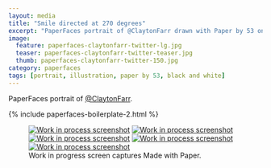 ```yaml
---
layout: media
title: "Smile directed at 270 degrees"
excerpt: "PaperFaces portrait of @ClaytonFarr drawn with Paper by 53 on an iPad."
image: 
  feature: paperfaces-claytonfarr-twitter-lg.jpg
  teaser: paperfaces-claytonfarr-twitter-teaser.jpg
  thumb: paperfaces-claytonfarr-twitter-150.jpg
category: paperfaces
tags: [portrait, illustration, paper by 53, black and white]
---
```


PaperFaces portrait of [@ClaytonFarr](http://twitter.com/claytonfarr).

{% include paperfaces-boilerplate-2.html %}

<figure class="third">
  <a href="{{ site.url }}/images/paperfaces-claytonfarr-process-1-lg.jpg"><img src="{{ site.url }}/images/paperfaces-claytonfarr-process-1-600.jpg" alt="Work in process screenshot"></a>
  <a href="{{ site.url }}/images/paperfaces-claytonfarr-process-2-lg.jpg"><img src="{{ site.url }}/images/paperfaces-claytonfarr-process-2-600.jpg" alt="Work in process screenshot"></a>
  <a href="{{ site.url }}/images/paperfaces-claytonfarr-process-3-lg.jpg"><img src="{{ site.url }}/images/paperfaces-claytonfarr-process-3-600.jpg" alt="Work in process screenshot"></a>
  <a href="{{ site.url }}/images/paperfaces-claytonfarr-process-4-lg.jpg"><img src="{{ site.url }}/images/paperfaces-claytonfarr-process-4-600.jpg" alt="Work in process screenshot"></a>
  <a href="{{ site.url }}/images/paperfaces-claytonfarr-process-5-lg.jpg"><img src="{{ site.url }}/images/paperfaces-claytonfarr-process-5-600.jpg" alt="Work in process screenshot"></a>
  <figcaption>Work in progress screen captures Made with Paper.</figcaption>
</figure>